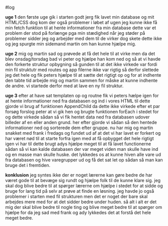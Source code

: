 #log

**uge 1**
 den første uge gik i starten godt jerg fik lavet min database og mit HTML/CSS dog kom der også problemer i løbet af ugen jeg kunne ikke få min fetch funktion til at hente informationer fra min database dette var et problem der stod på forlænge pga min stædighed når jeg støder på problemer sidder jeg og arbejder med dem til de virker dog skete dette ikke og jeg spurgte min sidemand martin om han kunne hjælpe mig.

 **uge 2**
 mig og martin sad og prøvede at få det hele til at virke men da det blev onsdag/torsdag bad vi peter og hjælpe han kom ned og så at vi havde den forkerte struktur opbygning så gunden til at det ikke virkede var fordi min fil struktutr med routes og app filerne ikke var rigtig så derfor slettede jeg det hele og fik peters hjælpe til at sætte det rigtigt op og for at indhente den tabte tid arbejde mig og martin sammen for måske at kunne indhente de andre. vi startede derfor med at lave en ny fil struktur.

 **uge 3** 
efter at have sat templaten op og routne fik vi peters hælpe igen for at hente informationer ned fra databasen og ind i vores HTML til dette gjorde vi brug af funktionen AppendChild da dette ikke virkede efter et par forsøg forslog peter at vi gik hen og brugte funktionen forEach i stedet for og dette virkede sådan så vi fik hentet data ned fra databasen udover billeder af en eller anden grund. her efter gjorde vi sådan så den hentede informationer ned og sorterede dem efter gruppe. nu har mig og martin snakket med frank i fredags og fundet ud af at det vi har lavet er forkert og har været nød til at starte forfra igen med at få opbygget det hele rigtigt igen vi har til dette brugt adys hjælpe meget til at få lavet functionerne sådan så vi kan kalde databasen der var meget viden man skulle have ind og en masse man skulle huske. det lykkedes os at kunne hiven alle vare ud fra databasen og hive varegrupper ud og få det sat let op sådan så man kan bruge det i fremtiden.



**konklusion**
jeg syntes ikke der er noget lærerne kan gøre bedre de har været gode til at bevæge sig rundt og hjælpe folk til de kunne klare sig. jeg skal dog blive bedre til at spørger lærerne om hjælpe i stedet for at sidde og bruge for lang tid på selv at prøve at finde en løsning. jeg havde jo også problemer i starten med fil strukturen men det er noget der bare skal arbejdes mere med for at det sidder bedre under huden. så alt i alt er det mig der skal blive bedre til nogle ting og blive meget bedre til at spørger om hjælpe for da jeg sad med frank og ady lykkedes det at forstå det hele meget bedre.